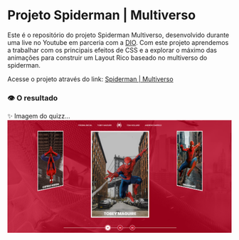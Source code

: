 # Projeto Spiderman | Multiverso

Este é o repositório do projeto Spiderman Multiverso, desenvolvido durante uma live no Youtube em parceria com a [DIO](https://dio.me). Com este projeto aprendemos a trabalhar com os principais efeitos de CSS e a explorar o máximo das animações para construir um Layout Rico baseado no multiverso do spiderman.

Acesse o projeto através do link: [Spiderman | Multiverso](https://spiderman-multiverso-five.vercel.app/)

 ### 👁 O resultado
 ✨ Imagem do quizz...
![localhost_4200_ (1)](https://github.com/IaraTassi/spiderman-multiverso/blob/master/spiderman.png)
